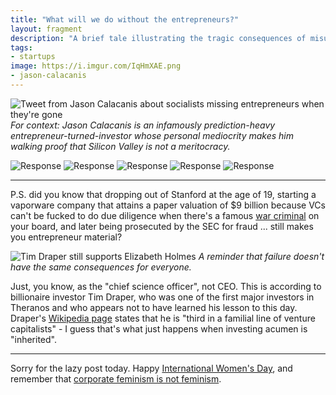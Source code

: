 ```yaml
---
title: "What will we do without the entrepreneurs?"
layout: fragment
description: "A brief tale illustrating the tragic consequences of misunderstanding who creates value in a society, told through a series of tweets."
tags:
- startups
image: https://i.imgur.com/IqHmXAE.png
- jason-calacanis
---
```


![Tweet from Jason Calacanis about socialists missing entrepreneurs when they're gone](https://i.imgur.com/IqHmXAE.png)
_For context: Jason Calacanis is an infamously prediction-heavy entrepreneur-turned-investor whose personal mediocrity makes him walking proof that Silicon Valley is not a meritocracy._

![Response](https://i.imgur.com/YDKKDMn.png)
![Response](https://i.imgur.com/9drNlcm.png)
![Response](https://i.imgur.com/bcNzTQW.png)
![Response](https://i.imgur.com/JUibKT3.png)
![Response](https://i.imgur.com/mS6LiG7.png)

***

P.S. did you know that dropping out of Stanford at the age of 19, starting a vaporware company that attains a paper valuation of $9 billion because VCs can't be fucked to do due diligence when there's a famous [war criminal](https://twitter.com/vijayprashad/status/1068790572457107456) on your board, and later being prosecuted by the SEC for fraud ... still makes you entrepreneur material?

![Tim Draper still supports Elizabeth Holmes](https://i.imgur.com/G0DfH3r.png)
_A reminder that failure doesn't have the same consequences for everyone._

Just, you know, as the "chief science officer", not CEO. This is according to billionaire investor Tim Draper, who was one of the first major investors in Theranos and who appears not to have learned his lesson to this day. Draper's [Wikipedia page](https://en.wikipedia.org/wiki/Tim_Draper) states that he is "third in a familial line of venture capitalists" - I guess that's what just happens when investing acumen is "inherited".

***

Sorry for the lazy post today. Happy [International Women's Day](https://jacobinmag.com/2019/03/its-international-womens-day-women-around-the-world-are-striking), and remember that [corporate feminism is not feminism](https://www.jacobinmag.com/2018/12/sheryl-sandberg-lean-in-feminism-class).
